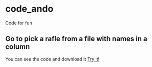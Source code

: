 # code_ando
Code for fun

## Go to pick a rafle from a file with names in a column
You can see the code and download it [Try it!](pick_raffle/README.md)
